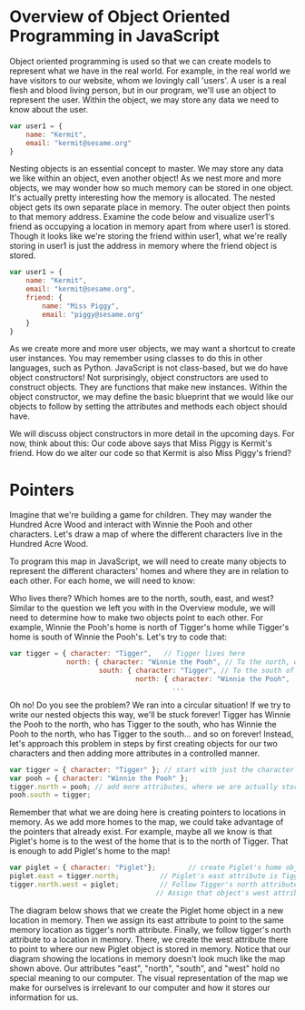 # Overview of Object Oriented Programming in JavaScript

Object oriented programming is used so that we can create models to represent what we have in the real world. For example, in the real world we have visitors to our website, whom we lovingly call 'users'. A user is a real flesh and blood living person, but in our program, we'll use an object to represent the user. Within the object, we may store any data we need to know about the user.

```javascript 
var user1 = {
    name: "Kermit",
    email: "kermit@sesame.org"
}
```
Nesting objects is an essential concept to master. We may store any data we like within an object, even another object! As we nest more and more objects, we may wonder how so much memory can be stored in one object. It's actually pretty interesting how the memory is allocated. The nested object gets its own separate place in memory. The outer object then points to that memory address. Examine the code below and visualize user1's friend as occupying a location in memory apart from where user1 is stored. Though it looks like we're storing the friend within user1, what we're really storing in user1 is just the address in memory where the friend object is stored.

```javascript
var user1 = {
    name: "Kermit",
    email: "kermit@sesame.org",
    friend: {
        name: "Miss Piggy",
        email: "piggy@sesame.org"
    }
}
```

As we create more and more user objects, we may want a shortcut to create user instances. You may remember using classes to do this in other languages, such as Python. JavaScript is not class-based, but we do have object constructors! Not surprisingly, object constructors are used to construct objects. They are functions that make new instances. Within the object constructor, we may define the basic blueprint that we would like our objects to follow by setting the attributes and methods each object should have.

We will discuss object constructors in more detail in the upcoming days. For now, think about this: Our code above says that Miss Piggy is Kermit's friend. How do we alter our code so that Kermit is also Miss Piggy's friend?

# Pointers

Imagine that we're building a game for children. They may wander the Hundred Acre Wood and interact with Winnie the Pooh and other characters. Let's draw a map of where the different characters live in the Hundred Acre Wood.

To program this map in JavaScript, we will need to create many objects to represent the different characters' homes and where they are in relation to each other. For each home, we will need to know:

Who lives there?
 Which homes are to the north, south, east, and west?
 Similar to the question we left you with in the Overview module, we will need to determine how to make two objects point to each other. For example, Winnie the Pooh's home is north of Tigger's home while Tigger's home is south of Winnie the Pooh's. Let's try to code that:

 ```javascript 
 var tigger = { character: "Tigger",   // Tigger lives here
              north: { character: "Winnie the Pooh", // To the north, we have the home object of Winnie the Pooh
                      south: { character: "Tigger", // To the south of Pooh, we have the home object of Tigger
                               north: { character: "Winnie the Pooh",  // To the north of Tigger, we have the home ofcopy
                                        ...                            // Winnie the Pooh...  uh oh! We're stuck!
```

Oh no! Do you see the problem? We ran into a circular situation! If we try to write our nested objects this way, we'll be stuck forever! Tigger has Winnie the Pooh to the north, who has Tigger to the south, who has Winnie the Pooh to the north, who has Tigger to the south... and so on forever! Instead, let's approach this problem in steps by first creating objects for our two characters and then adding more attributes in a controlled manner.

```javascript
var tigger = { character: "Tigger" }; // start with just the character attribute
var pooh = { character: "Winnie the Pooh" };
tigger.north = pooh; // add more attributes, where we are actually storing the memory location for the other object
pooh.south = tigger;
```

Remember that what we are doing here is creating pointers to locations in memory.
As we add more homes to the map, we could take advantage of the pointers that already exist. For example, maybe all we know is that Piglet's home is to the west of the home that is to the north of Tigger. That is enough to add Piglet's home to the map! 

```javascript
var piglet = { character: "Piglet"};        // create Piglet's home object with just the character attribute
piglet.east = tigger.north;          // Piglet's east attribute is Tigger's north attribute, which is a memory address
tigger.north.west = piglet;          // Follow Tigger's north attribute to a location in memory
                                    // Assign that object's west attribute to piglet
```

The diagram below shows that we create the Piglet home object in a new location in memory. Then we assign its east attribute to point to the same memory location as tigger's north attribute. Finally, we follow tigger's north attribute to a location in memory. There, we create the west attribute there to point to where our new Piglet object is stored in memory. Notice that our diagram showing the locations in memory doesn't look much like the map shown above. Our attributes "east", "north", "south", and "west" hold no special meaning to our computer. The visual representation of the map we make for ourselves is irrelevant to our computer and how it stores our information for us.